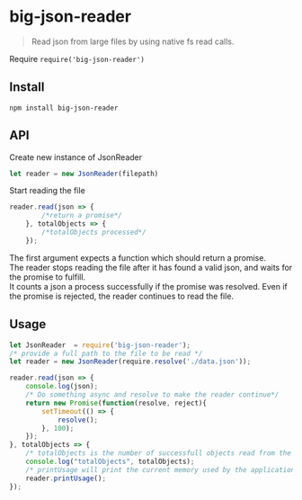# big-json-reader

> Read json from large files by using native fs read calls.

Require `require('big-json-reader')`


## Install

```
npm install big-json-reader
```

## API

Create new instance of JsonReader
```js
let reader = new JsonReader(filepath)
```

Start reading the file

```js
reader.read(json => {
        /*return a promise*/
    }, totalObjects => {
        /*totalObjects processed*/
    });
```
The first argument expects a function which should return a promise.<br>
The reader stops reading the file after it has found a valid json, and waits for the promise to fulfill.<br>
It counts a json a process successfully if the promise was resolved. Even if the promise is rejected, the reader continues to read the file.

## Usage

```js
let JsonReader  = require('big-json-reader');
/* provide a full path to the file to be read */
let reader = new JsonReader(require.resolve('./data.json'));

reader.read(json => {
    console.log(json);
    /* Do something async and resolve to make the reader continue*/
    return new Promise(function(resolve, reject){
        setTimeout(() => {
            resolve();
        }, 100);
    });
}, totalObjects => {
    /* totalObjects is the number of successfull objects read from the file*/
    console.log("totalObjects", totalObjects);
    /* printUsage will print the current memory used by the application*/
    reader.printUsage();
});

```

